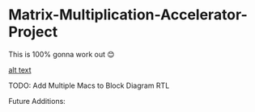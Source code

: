# Matrix-Multiplication-Accelerator-Project

This is 100% gonna work out 😊

[alt text](https://github.com/oskyperson/Matrix-Multiplication-Accelerator-Project/blob/main/image(1).png?raw=true)

TODO: 
  Add Multiple Macs to Block Diagram
  RTL


Future Additions:
